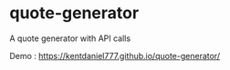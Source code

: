 # quote-generator
A quote generator with API calls

Demo : https://kentdaniel777.github.io/quote-generator/
